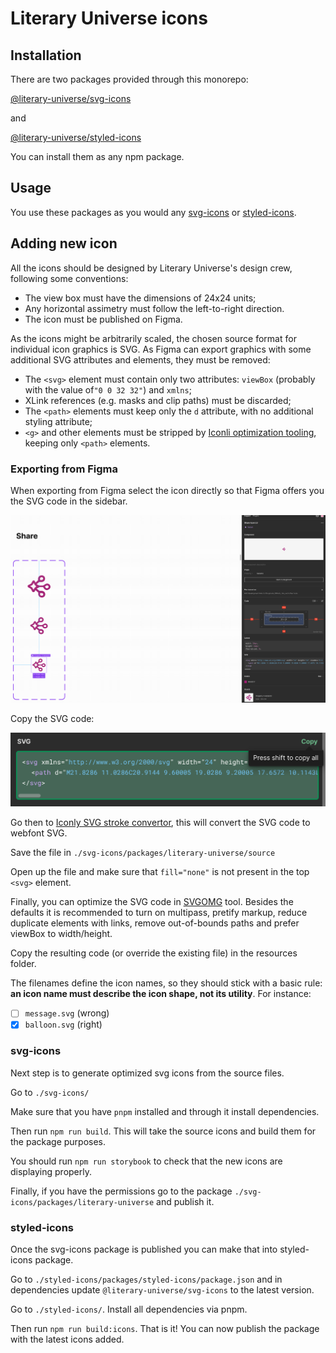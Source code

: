 # Literary Universe icons

## Installation

There are two packages provided through this monorepo:

[@literary-universe/svg-icons](https://www.npmjs.com/package/@literary-universe/svg-icons)

and

[@literary-universe/styled-icons](https://www.npmjs.com/package/@literary-universe/styled-icons)

You can install them as any npm package.


## Usage

You use these packages as you would any [svg-icons](https://github.com/svg-icons/svg-icons) or [styled-icons](https://styled-icons.dev/).

## Adding new icon

All the icons should be designed by Literary Universe's design crew, following some conventions:

- The view box must have the dimensions of 24x24 units;
- Any horizontal assimetry must follow the left-to-right direction.
- The icon must be published on Figma.

As the icons might be arbitrarily scaled, the chosen source format for individual icon graphics is
SVG. As Figma can export graphics with some additional SVG attributes and elements, they must be
removed:

- The `<svg>` element must contain only two attributes: `viewBox` (probably with the value of`"0 0 32 32"`) and
  `xmlns`;
- XLink references (e.g. masks and clip paths) must be discarded;
- The `<path>` elements must keep only the `d` attribute, with no additional styling attribute;
- `<g>` and other elements must be stripped by [Iconli optimization tooling](https://iconly.io/tools/svg-convert-stroke-to-fill), keeping only `<path>` elements.

### Exporting from Figma

When exporting from Figma select the icon directly so that Figma offers you the SVG code in the sidebar.

![select svg icon in figma](./figma-1.png)

Copy the SVG code:

![copy SVG code](./figma-2.png)

Go then to [Iconly SVG stroke convertor](https://iconly.io/tools/svg-convert-stroke-to-fill), this will convert the SVG code to webfont SVG.

Save the file in `./svg-icons/packages/literary-universe/source`

Open up the file and make sure that `fill="none"` is not present in the top `<svg>` element.

Finally, you can optimize the SVG code in [SVGOMG](https://jakearchibald.github.io/svgomg/) tool. Besides the defaults it is recommended to turn on multipass, pretify markup, reduce duplicate elements with links, remove out-of-bounds paths and prefer viewBox to width/height.

Copy the resulting code (or override the existing file) in the resources folder.

The filenames define the icon names, so they
should stick with a basic rule: **an icon name must describe the icon shape, not its utility**. For instance:

- [ ] `message.svg` (wrong)
- [x] `balloon.svg` (right)

### svg-icons

Next step is to generate optimized svg icons from the source files.

Go to `./svg-icons/`

Make sure that you have `pnpm` installed and through it install dependencies.

Then run `npm run build`. This will take the source icons and build them for the package purposes.

You should run `npm run storybook` to check that the new icons are displaying properly.

Finally, if you have the permissions go to the package `./svg-icons/packages/literary-universe` and publish it.

### styled-icons

Once the svg-icons package is published you can make that into styled-icons package.

Go to `./styled-icons/packages/styled-icons/package.json` and in dependencies update `@literary-universe/svg-icons` to the latest version. 

Go to `./styled-icons/`. Install all dependencies via pnpm.

Then run `npm run build:icons`. That is it! You can now publish the package with the latest icons added.
